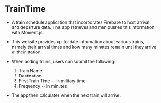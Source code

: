 # TrainTime

* A train schedule application that incorporates Firebase to host arrival and departure data. This app retrieves and manipulates this information with Moment.js.

* This website provides up-to-date information about various trains, namely their arrival times and how many minutes remain until they arrive at their station.

* When adding trains, users can submit the following:
  1. Train Name
  2. Destination
  3. First Train Time -- in military time
  4. Frequency -- in minutes

* The app then calculates when the next train will arrive.
